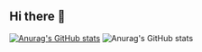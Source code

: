 ## Hi there 👋

[![Anurag's GitHub stats](https://github-readme-stats.vercel.app/api?username=MarlonXDA)](https://github.com/MarlonXDA/github-readme-stats)
![Anurag's GitHub stats](https://github-readme-stats.vercel.app/api?username=MarlonXDA&show_icons=true&theme=radical)



<!--
**MarlonXDA/MarlonXDA** is a ✨ _special_ ✨ repository because its `README.md` (this file) appears on your GitHub profile.

Here are some ideas to get you started:

- 🔭 I’m currently working on ...
- 🌱 I’m currently learning ...
- 👯 I’m looking to collaborate on ...
- 🤔 I’m looking for help with ...
- 💬 Ask me about ...
- 📫 How to reach me: ...
- 😄 Pronouns: ...
- ⚡ Fun fact: ...
-->
